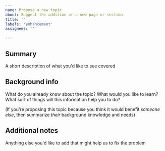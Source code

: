 ```yaml
---
name: Propose a new topic
about: Suggest the addition of a new page or section
title: ''
labels: 'enhancement'
assignees: ''

---
```


## Summary
A short description of what you'd like to see covered

## Background info

What do you already know about the topic? What would you like to learn? What sort of things will this information help you to do?

(If you're proposing this topic because you think it would benefit *someone else*, then summarize *their* background knowledge and needs)

## Additional notes
Anything else you'd like to add that might help us to fix the problem
